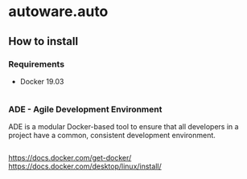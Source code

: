 # autoware.auto

## How to install

### Requirements

- Docker 19.03

```sh

```


### ADE - Agile Development Environment

ADE is a modular Docker-based tool to ensure that all developers in a project have a common, consistent development environment.

```sh

```




https://docs.docker.com/get-docker/
https://docs.docker.com/desktop/linux/install/

